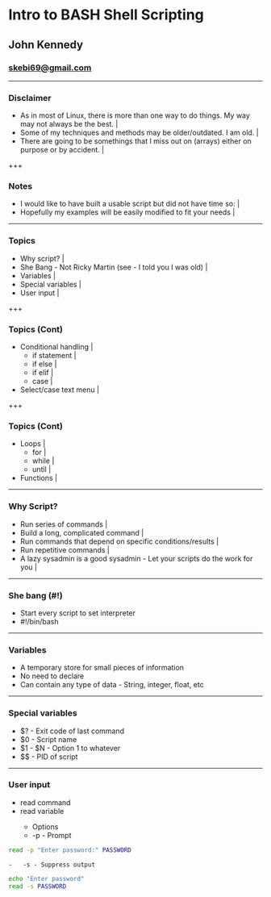 # Intro to BASH Shell Scripting
## John Kennedy
### skebi69@gmail.com

---
### Disclaimer
-   As in most of Linux, there is more than one way to do things. My way may not always be the best. |
-   Some of my techniques and methods may be older/outdated. I am old. |
-   There are going to be somethings that I miss out on (arrays) either on purpose or by accident. |

+++
### Notes
-   I would like to have built a usable script but did not have time so: |
-   Hopefully my examples will be easily modified to fit your needs |

---
### Topics
-   Why script? |
-   She Bang - Not Ricky Martin (see - I told you I was old) |
-   Variables |
-   Special variables |
-   User input |

+++
### Topics (Cont)
-   Conditional handling |
    -   if statement |
    -   if else |
    -   if elif |
    -   case |
-   Select/case text menu |

+++
### Topics (Cont)
-   Loops |
    -   for |
    -   while |
    -   until |
-   Functions |

---
### Why Script?
-   Run series of commands |
-   Build a long, complicated command |
-   Run commands that depend on specific conditions/results |
-   Run repetitive commands |
-   A lazy sysadmin is a good sysadmin - Let your scripts do the work for you |

---
### She bang (#!)
-   Start every script to set interpreter
-   #!/bin/bash

---
### Variables
-   A temporary store for small pieces of information
-   No need to declare
-   Can contain any type of data - String, integer, float, etc

---
### Special variables
-   $? - Exit code of last command
-   $0 - Script name
-   $1 - $N - Option 1 to whatever
-   $$ - PID of script

---
### User input
-   read command
-   read <options> variable
    -   Options
    -   -p - Prompt
```bash
read -p "Enter password:" PASSWORD
```
    -   -s - Suppress output
```bash
echo "Enter password"
read -s PASSWORD
```
